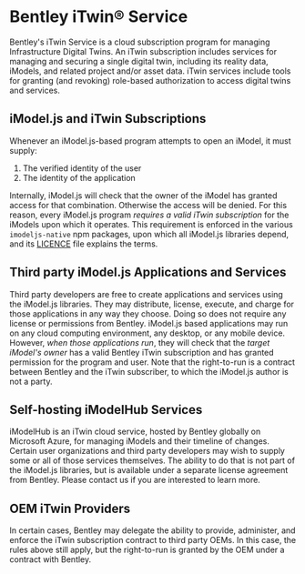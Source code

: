 # Bentley iTwin&reg; Service

Bentley's iTwin Service is a cloud subscription program for managing Infrastructure Digital Twins. An iTwin subscription includes services for managing and securing a single digital twin, including its reality data, iModels, and related project and/or asset data. iTwin services include tools for granting (and revoking) role-based authorization to access digital twins and services.

## iModel.js and iTwin Subscriptions

Whenever an iModel.js-based program attempts to open an iModel, it must supply:

1. The verified identity of the user
1. The identity of the application

Internally, iModel.js will check that the owner of the iModel has granted access for that combination. Otherwise the access will be denied. For this reason, every iModel.js program *requires a valid iTwin subscription* for the iModels upon which it operates. This requirement is enforced in the various `imodeljs-native` npm packages, upon which all iModel.js libraries depend, and its [LICENCE](https://github.com/imodeljs/imodeljs/tree/master/core/backend/src/imodeljs-native-LICENSE.md) file explains the terms.

## Third party iModel.js Applications and Services

Third party developers are free to create applications and services using the iModel.js libraries. They may distribute, license, execute, and charge for those applications in any way they choose. Doing so does not require any license or permissions from Bentley. iModel.js based applications may run on any cloud computing environment, any desktop, or any mobile device. However, *when those applications run*, they will check that the *target iModel's owner* has a valid Bentley iTwin subscription and has granted permission for the program and user. Note that the right-to-run is a contract between Bentley and the iTwin subscriber, to which the iModel.js author is not a party.

## Self-hosting iModelHub Services

iModelHub is an iTwin cloud service, hosted by Bentley globally on Microsoft Azure, for managing iModels and their timeline of changes. Certain user organizations and third party developers may wish to supply some or all of those services themselves. The ability to do that is not part of the iModel.js libraries, but is available under a separate license agreement from Bentley. Please contact us if you are interested to learn more.

## OEM iTwin Providers

In certain cases, Bentley may delegate the ability to provide, administer, and enforce the iTwin subscription contract to third party OEMs. In this case, the rules above still apply, but the right-to-run is granted by the OEM under a contract with Bentley.
